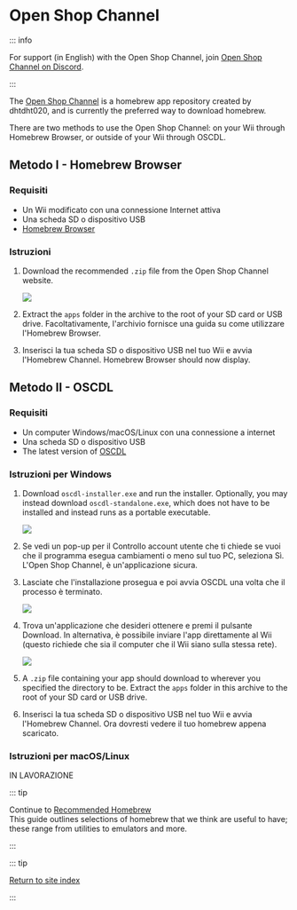 # Open Shop Channel

::: info

For support (in English) with the Open Shop Channel, join [Open Shop Channel on Discord](https://discord.gg/osc).

:::

The [Open Shop Channel](https://oscwii.org/) is a homebrew app repository created by dhtdht020, and is currently the preferred way to download homebrew.

There are two methods to use the Open Shop Channel: on your Wii through Homebrew Browser, or outside of your Wii through OSCDL.

## Metodo I - Homebrew Browser

### Requisiti

- Un Wii modificato con una connessione Internet attiva
- Una scheda SD o dispositivo USB
- [Homebrew Browser](https://oscwii.org/library/app/homebrew_browser)

### Istruzioni

1. Download the recommended `.zip` file from the Open Shop Channel website.

   ![](/images/osc/zip-download-HBB.png)

2. Extract the `apps` folder in the archive to the root of your SD card or USB drive. Facoltativamente, l'archivio fornisce una guida su come utilizzare l'Homebrew Browser.

3. Inserisci la tua scheda SD o dispositivo USB nel tuo Wii e avvia l'Homebrew Channel. Homebrew Browser should now display.

## Metodo II - OSCDL

### Requisiti

- Un computer Windows/macOS/Linux con una connessione a internet
- Una scheda SD o dispositivo USB
- The latest version of [OSCDL](https://github.com/dhtdht020/osc-dl/releases/latest)

### Istruzioni per Windows

1. Download `oscdl-installer.exe` and run the installer. Optionally, you may instead download `oscdl-standalone.exe`, which does not have to be installed and instead runs as a portable executable.

   ![](/images/osc/exe-download-OSCDL.png)

2. Se vedi un pop-up per il Controllo account utente che ti chiede se vuoi che il programma esegua cambiamenti o meno sul tuo PC, seleziona Sì. L'Open Shop Channel, è un'applicazione sicura.

3. Lasciate che l'installazione prosegua e poi avvia OSCDL una volta che il processo è terminato.

   ![](/images/osc/install-finished-OSCDL.png)

4. Trova un'applicazione che desideri ottenere e premi il pulsante Download. In alternativa, è possibile inviare l'app direttamente al Wii (questo richiede che sia il computer che il Wii siano sulla stessa rete).

   ![](/images/osc/app-download-OSCDL.png)

5. A `.zip` file containing your app should download to wherever you specified the directory to be. Extract the `apps` folder in this archive to the root of your SD card or USB drive.

6. Inserisci la tua scheda SD o dispositivo USB nel tuo Wii e avvia l'Homebrew Channel. Ora dovresti vedere il tuo homebrew appena scaricato.

### Istruzioni per macOS/Linux

IN LAVORAZIONE

::: tip

Continue to [Recommended Homebrew](recommended-homebrew)<br>
This guide outlines selections of homebrew that we think are useful to have; these range from utilities to emulators and more.

:::

::: tip

[Return to site index](site-navigation)<br>

:::
